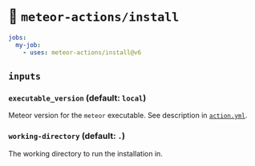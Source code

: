 :floppy_disk:
`meteor-actions/install`
==

```yaml
jobs:
  my-job:
    - uses: meteor-actions/install@v6
```

## `inputs`

### `executable_version` (default: `local`)

Meteor version for the `meteor` executable. See description in
[`action.yml`](action.yml).

### `working-directory` (default: `.`)

The working directory to run the installation in.
